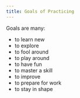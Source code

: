 ```yaml
---
title: Goals of Practicing
---
```


Goals are many:

- to learn new
- to explore
- to fool around
- to play around
- to have fun
- to master a skill
- to improve
- to prepare for work
- to stay in shape
